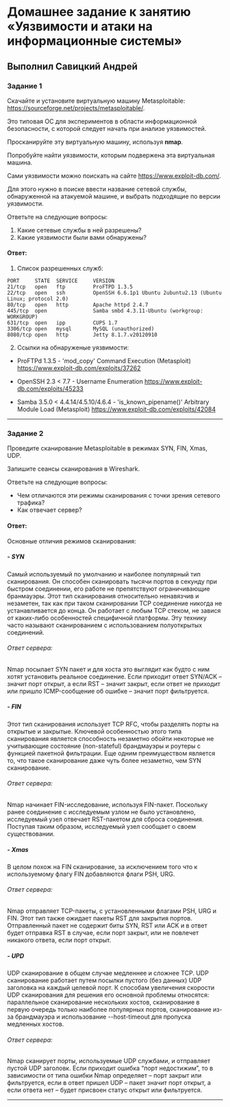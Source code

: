# Домашнее задание к занятию «Уязвимости и атаки на информационные системы»

## Выполнил Савицкий Андрей

### Задание 1

Скачайте и установите виртуальную машину Metasploitable: https://sourceforge.net/projects/metasploitable/.

Это типовая ОС для экспериментов в области информационной безопасности, с которой следует начать при анализе уязвимостей.

Просканируйте эту виртуальную машину, используя **nmap**.

Попробуйте найти уязвимости, которым подвержена эта виртуальная машина.

Сами уязвимости можно поискать на сайте https://www.exploit-db.com/.

Для этого нужно в поиске ввести название сетевой службы, обнаруженной на атакуемой машине, и выбрать подходящие по версии уязвимости.

Ответьте на следующие вопросы:

1) Какие сетевые службы в ней разрешены?
2) Какие уязвимости были вами обнаружены?
  
#### Ответ:
1) Список разрешенных служб:
```
PORT     STATE  SERVICE     VERSION
21/tcp   open   ftp         ProFTPD 1.3.5
22/tcp   open   ssh         OpenSSH 6.6.1p1 Ubuntu 2ubuntu2.13 (Ubuntu Linux; protocol 2.0)
80/tcp   open   http        Apache httpd 2.4.7
445/tcp  open               Samba smbd 4.3.11-Ubuntu (workgroup: WORKGROUP)
631/tcp  open   ipp         CUPS 1.7
3306/tcp open   mysql       MySQL (unauthorized)
8080/tcp open   http        Jetty 8.1.7.v20120910
```
2) Ссылки на обнаруженые уязвимости:
- ProFTPd 1.3.5 - 'mod_copy' Command Execution (Metasploit) https://www.exploit-db.com/exploits/37262

- OpenSSH 2.3 < 7.7 - Username Enumeration https://www.exploit-db.com/exploits/45233

- Samba 3.5.0 < 4.4.14/4.5.10/4.6.4 - 'is_known_pipename()' Arbitrary Module Load (Metasploit) https://www.exploit-db.com/exploits/42084

---

### Задание 2

Проведите сканирование Metasploitable в режимах SYN, FIN, Xmas, UDP.

Запишите сеансы сканирования в Wireshark.

Ответьте на следующие вопросы:

- Чем отличаются эти режимы сканирования с точки зрения сетевого трафика?
- Как отвечает сервер?

#### Ответ:
Основные отличия режимов сканирования:

##### - **SYN**
 Самый используемый по умолчанию и наиболее популярный тип сканирования. Он способен сканировать тысячи портов в секунду при быстром соединении, его работе не препятствуют ограничивающие бранмауэры. Этот тип сканирования относительно ненавязчив и незаметен, так как при таком сканировании TCP соединение никогда не устанавливается до конца. Он работает с любым TCP стеком, не завися от каких-либо особенностей специфичной платформы. Эту технику часто называют сканированием с использованием полуоткрытых соединений.
###### *Ответ сервера:*  
  Nmap посылает SYN пакет и для хоста это выглядит как будто с ним хотят установить реальное соединение. Если приходит ответ SYN/ACK – значит порт открыт, а если RST – значит закрыт, если ответ не приходит или пришло ICMP-сообщение об ошибке – значит порт фильтруется.
##### - **FIN**
  Этот тип сканирования использует TCP RFC, чтобы разделять порты на открытые и закрытые. Ключевой особенностью этого типа сканирования является способность незаметно обойти некоторые не учитывающие состояние (non-stateful) брандмауэры и роутеры с функцией пакетной фильтрации. Еще одним преимуществом является то, что такое сканирование даже чуть более незаметно, чем SYN сканирование.
###### *Ответ сервера:* 
  Nmap начинает FIN-исследование, используя FIN-пакет. Поскольку ранее соединение с исследуемым узлом не было установлено, исследуемый узел отвечает RST-пакетом для сброса соединения. Поступая таким образом, исследуемый узел сообщает о своем существовании.
##### - **Xmas**
  В целом похож на FIN сканирование, за исключением того что к используемому флагу FIN добавляются флаги PSH, URG.
###### *Ответ сервера:* 
  Nmap отправляет TCP-пакеты, с установленными флагами PSH, URG и FIN. Этот тип также ожидает пакеты RST для закрытия портов. Отправленный пакет не содержит биты SYN, RST или ACK и в ответ будет отправка RST в случае, если порт закрыт, или не повлечет никакого ответа, если порт открыт. 
##### - **UPD**
  UDP сканирование в общем случае медленнее и сложнее TCP. UDP сканирование работает путем посылки пустого (без данных) UDP заголовка на каждый целевой порт. К способам увеличения скорости UDP сканирования для решения его основной проблемы относятся: параллельное сканирование нескольких хостов, сканирование в первую очередь только наиболее популярных портов, сканирование из-за брандмауэра и использование --host-timeout для пропуска медленных хостов.
###### *Ответ сервера:* 
  Nmap сканирует порты, используемые UDP службами, и отправляет пустой UDP заголовк. Если приходит ошибка “порт недостижим”, то в зависимости от типа ошибки Nmap определяет – порт закрыт или фильтруется, если в ответ пришел UDP – пакет значит порт открыт, а если ответа нет – будет присвоен статус открыт или фильтруется.



---

